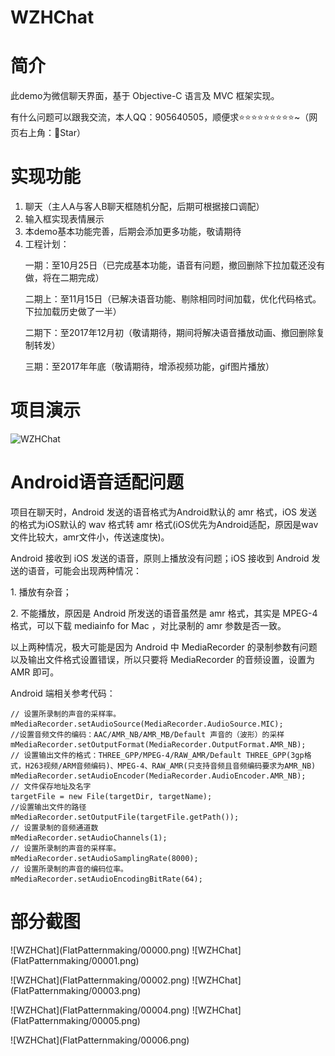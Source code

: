 # WZHChat

# 简介
此demo为微信聊天界面，基于 Objective-C 语言及 MVC 框架实现。

有什么问题可以跟我交流，本人QQ：905640505，顺便求⭐️⭐️⭐️⭐️⭐️⭐️⭐️⭐️⭐️~（网页右上角：🌟Star）

# 实现功能
1. 聊天（主人A与客人B聊天框随机分配，后期可根据接口调配）
2. 输入框实现表情展示
3. 本demo基本功能完善，后期会添加更多功能，敬请期待
4. 工程计划：<p>一期：至10月25日（已完成基本功能，语音有问题，撤回删除下拉加载还没有做，将在二期完成）</p>
                     <p>二期上：至11月15日（已解决语音功能、剔除相同时间加载，优化代码格式。下拉加载历史做了一半）</p>
                     <p>二期下：至2017年12月初（敬请期待，期间将解决语音播放动画、撤回删除复制转发）</p>
                     <p>三期：至2017年年底（敬请期待，增添视频功能，gif图片播放）</p>

# 项目演示
![WZHChat](FlatPatternmaking/00007.gif)


# Android语音适配问题
<p>项目在聊天时，Android 发送的语音格式为Android默认的 amr 格式，iOS 发送的格式为iOS默认的 wav 格式转 amr 格式(iOS优先为Android适配，原因是wav文件比较大，amr文件小，传送速度快)。</p>
<p>Android 接收到 iOS 发送的语音，原则上播放没有问题；iOS 接收到 Android 发送的语音，可能会出现两种情况：</p>
<p>1. 播放有杂音；</p>
<p>2. 不能播放，原因是 Android 所发送的语音虽然是 amr 格式，其实是 MPEG-4 格式，可以下载 mediainfo for Mac ，对比录制的 amr 参数是否一致。</p>
<p>以上两种情况，极大可能是因为 Android 中 MediaRecorder 的录制参数有问题以及输出文件格式设置错误，所以只要将 MediaRecorder 的音频设置，设置为 AMR 即可。</p>

<p>Android 端相关参考代码：</p>

```objc
// 设置所录制的声音的采样率。
mMediaRecorder.setAudioSource(MediaRecorder.AudioSource.MIC);
//设置音频文件的编码：AAC/AMR_NB/AMR_MB/Default 声音的（波形）的采样
mMediaRecorder.setOutputFormat(MediaRecorder.OutputFormat.AMR_NB);
// 设置输出文件的格式：THREE_GPP/MPEG-4/RAW_AMR/Default THREE_GPP(3gp格式，H263视频/ARM音频编码)、MPEG-4、RAW_AMR(只支持音频且音频编码要求为AMR_NB)
mMediaRecorder.setAudioEncoder(MediaRecorder.AudioEncoder.AMR_NB);
// 文件保存地址及名字
targetFile = new File(targetDir, targetName);
//设置输出文件的路径
mMediaRecorder.setOutputFile(targetFile.getPath());
// 设置录制的音频通道数
mMediaRecorder.setAudioChannels(1);
// 设置所录制的声音的采样率。
mMediaRecorder.setAudioSamplingRate(8000);
// 设置所录制的声音的编码位率。
mMediaRecorder.setAudioEncodingBitRate(64);
```


# 部分截图
<p>![WZHChat](FlatPatternmaking/00000.png) ![WZHChat](FlatPatternmaking/00001.png)</p>
<p>![WZHChat](FlatPatternmaking/00002.png) ![WZHChat](FlatPatternmaking/00003.png)</p>
<p>![WZHChat](FlatPatternmaking/00004.png) ![WZHChat](FlatPatternmaking/00005.png)</p>
<p>![WZHChat](FlatPatternmaking/00006.png)</p>
